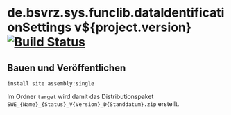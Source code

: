 de.bsvrz.sys.funclib.dataIdentificationSettings v${project.version} [![Build Status](https://travis-ci.org/datenverteiler/de.bsvrz.sys.funclib.dataIdentificationSettings.svg?branch=dmaster)](https://travis-ci.org/datenverteiler/de.bsvrz.sys.funclib.dataIdentificationSettings)
=======================================================


Bauen und Veröffentlichen
-------------------------

    install site assembly:single

Im Ordner `target` wird damit das Distributionspaket
`SWE_{Name}_{Status}_V{Version}_D{Standdatum}.zip` erstellt.
